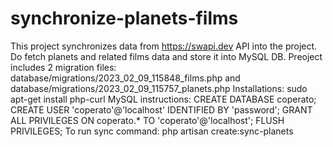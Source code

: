 # synchronize-planets-films
This project synchronizes data from https://swapi.dev API into the project. Do fetch planets and related films data and store it into MySQL DB.
Preoject includes 2 migration files: database/migrations/2023_02_09_115848_films.php and database/migrations/2023_02_09_115757_planets.php
Installations: sudo apt-get install php-curl
MySQL instructions: 
CREATE DATABASE coperato;
CREATE USER 'coperato'@'localhost' IDENTIFIED BY 'password';
GRANT ALL PRIVILEGES ON coperato.* TO 'coperato'@'localhost';
FLUSH PRIVILEGES;
To run sync command: php artisan create:sync-planets
